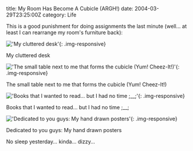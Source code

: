 title: My Room Has Become A Cubicle (ARGH!)
date: 2004-03-29T23:25:00Z
category: Life

This is a good punishment for doing assignments the last minute (well… at least I can rearrange my room's furniture back):

!['My cluttered desk'](http://img32.photobucket.com/albums/v95/seh_hui/room/room1.jpg){: .img-responsive}

My cluttered desk

!['The small table next to me that forms the cubicle (Yum! Cheez-It!)'](http://img32.photobucket.com/albums/v95/seh_hui/room/room2.jpg){: .img-responsive}

The small table next to me that forms the cubicle (Yum! Cheez-It!)

!['Books that I wanted to read… but I had no time ;\_\_;'](http://img32.photobucket.com/albums/v95/seh_hui/room/room3.jpg){: .img-responsive}

Books that I wanted to read… but I had no time ;\_\_;

!['Dedicated to you guys: My hand drawn posters'](http://img32.photobucket.com/albums/v95/seh_hui/room/room4.jpg){: .img-responsive}

Dedicated to you guys: My hand drawn posters

No sleep yesterday… kinda… dizzy…
